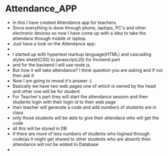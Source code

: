 # Attendance_APP
- In this I have created Attendance app for teachers.
- Since everything is done through phone, laptops, PC's and other electronic devices so now I have come up with a idea to take the attendace through mobile or laptop.
- Just have a look on the Attendance app:
-
- I started up with hypertext markup language(HTML) and cascading styles sheet(CSS) to javascript(JS) for frontend part
- and for the backend I will use node js.
- But how it will take attendance? I think question you are asking and if not then ask it
- Now I am going to reveal it's answer :)
- Basically we have two web pages one of which is owned by the head and other one will be for student
- For Teacher's part they will start the attendance session and then students login with their login id to their web page
- then teacher will generate a code and add numbers of students are in class
- only those students will be able to give their attendace who will get the code
- all this will be stored in DB
- if there are more of less numbers of students who logined through code(as it might get shared to other students who are absent) then attendance will not be added to Database
- 
